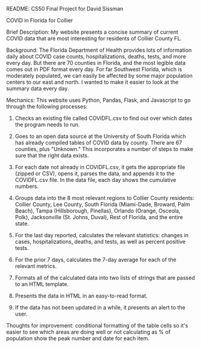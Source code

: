 README: CS50 Final Project for David Sissman

COVID in Florida for Collier

Brief Description: My website presents a concise summary of current COVID data that are most interesting for residents of Collier County FL.

Background: The Florida Department of Health provides lots of information daily about COVID case counts, hospitalizations, deaths, tests, and more every day. But there are 70 counties in Florida, and the most legible data comes out in PDF format every day. For far Southwest Florida, which is moderately populated, we can easily be affected by some major population centers to our east and north. I wanted to make it easier to look at the summary data every day.

Mechanics: This website uses Python, Pandas, Flask, and Javascript to go through the following processes:

1) Checks an existing file called COVIDFL.csv to find out over which dates the program needs to run.

2) Goes to an open data source at the University of South Florida which has already compiled tables of COVID data by county. There are 67 counties, plus "Unknown." This incorporates a number of steps to make sure that the right data exists.

3) For each date not already in COVIDFL.csv, it gets the appropriate file (zipped or CSV), opens it, parses the data, and appends it to the COVIDFL.csv file. In the data file, each day shows the cumulative numbers.

4) Groups data into the 8 most relevant regions to Collier County residents: Collier County, Lee County, South Florida (Miami-Dade, Broward, Palm Beach), Tampa (Hillsborough, Pinellas), Orlando (Orange, Osceola, Polk), Jacksonville (St. Johns, Duval), Rest of Florida, and the entire state.

5) For the last day reported, calculates the relevant statistics: changes in cases, hospitalizations, deaths, and tests, as well as percent positive tests.

6) For the prior 7 days, calculates the 7-day average for each of the relevant metrics.

7) Formats all of the calculated data into two lists of strings that are passed to an HTML template.

8) Presents the data in HTML in an easy-to-read format.

9) If the data has not been updated in a while, it presents an alert to the user.

Thoughts for improvement:
conditional formatting of the table cells so it's easier to see which areas are doing well or not
calculating as % of population
show the peak number and date for each item.
